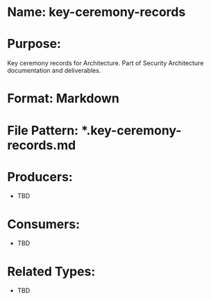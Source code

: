 # Name: key-ceremony-records

# Purpose:
Key ceremony records for Architecture. Part of Security Architecture documentation and deliverables.

# Format: Markdown

# File Pattern: *.key-ceremony-records.md

# Producers:
- TBD

# Consumers:
- TBD

# Related Types:
- TBD
